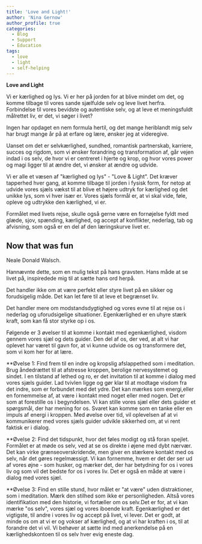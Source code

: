 ```yaml
---
title: 'Love and Light!'
author: 'Nina Gernow'
author_profile: true
categories:
  - Blog
  - Support
  - Education
tags:
  - love
  - light
  - self-helping
---
```


**Love and Light** 

Vi er kærlighed og lys. Vi er her på jorden for at blive mindet om det, og komme tilbage til vores sande sjælfulde selv og leve livet herfra. Forbindelse til vores bevidste og autentiske selv, og at leve et meningsfuldt målrettet liv, er det, vi søger i livet?

Ingen har opdaget en nem formula hertil, og det mange heriblandt mig selv har brugt mange år på at erfare og lære, ønsker jeg at videregive.

Uanset om det er selvkærlighed, sundhed, romantisk partnerskab, karriere, succes og rigdom, som vi ønsker forandring og transformation af, går vejen indad i os selv, de hvor vi er centreret i hjerte og krop, og hvor vores power og magi ligger til at ændre det, vi ønsker at ændre og udvide.

Vi er alle et væsen af "kærlighed og lys" - "Love & Light". Det kræver tapperhed hver gang, at komme tilbage til jorden i fysisk form, for netop at udvide vores sjæls vækst til at blive et højere udtryk for kærlighed og det unikke lys, som vi hver især er. Vores sjæls formål er, at vi skal vide, føle, opleve og udtrykke den kærlighed, vi er.

Formålet med livets rejse, skulle også gerne være en fornøjelse fyldt med glæde, sjov, spænding, kærlighed, og accept af konflikter, nederlag, tab og afvisning, som også er en del af den læringskurve livet er.



## Now that was fun
 Neale Donald Walsch.
 
 Hannævnte dette, som en mulig tekst på hans gravsten. Hans måde at se livet på, inspiredede mig til at sætte hans ord herpå.
 
Det handler ikke om at være perfekt eller styre livet på en sikker og forudsigelig måde. Det kan let føre til at leve et begrænset liv.

Det handler mere om modstandsdygtighed og vores evne til at rejse os i nederlag og uforudsigelige situationer. Egenkærlighed er en uhyre stærk kraft, som kan få stor styrke op i os. 

Følgende  er 3 øvelser til at komme i kontakt med egenkærlighed, visdom gennem vores sjæl og dets guider. Den del af os, der ved, at alt vi har oplevet har været til gavn for, at vi kunne udvide os og transformere det, som vi kom her for at lære.
 



 **Øvelse 1:
Find frem til en indre og kropslig afslappethed som i meditation. Brug åndedrættet til at afstresse kroppen, berolige nervesystemet og sindet. 
I en tilstand af lethed og ro, er det invitation til at komme i dialog med vores sjæls guider. Lad tvivlen ligge og gør klar til at modtage visdom fra det indre, som er forbundet med det ydre. 
Det kan mærkes som energi,eller en fornemmelse af, at være i kontakt med noget eller med nogen. 
Det er som at forestille os i begyndelsen. Vi kan stille vores sjæl eller dets guider et spørgsmål, der har mening for os. Svaret kan komme som en tanke eller en impuls af energi i kroppen. Med øvelse over tid, vil oplevelsen af at vi kommunikerer med vores sjæls guider udvikle sikkerhed om, at vi rent faktisk er i dialog.

 **Øvelse 2: 
Find det tidspunkt, hvor det føles modigt og stå foran spejlet. Formålet er at møde os selv, ved at se os direkte i øjene med dybt nærvær. Det kan virke grænseoverskridende, men giver en stærkere kontakt med os selv, når det gøres regelmæssigt. 
Vi kan fornemme, hvem er det der ser ud af vores øjne - som husker, og mærker det, der har betydning for os i vores liv og som vil det bedste for os i vores liv. Det er også en måde at være i dialog med vores sjæl.

 **Øvelse 3: 
Find en stille stund, hvor målet er "at være" uden distraktioner, som i meditation. Mærk den stilhed som ikke er personligheden. Altså vores identifikation med den historie, vi fortæller om os selv.Det er for, at vi kan mærke "os selv", vores sjæl og vores iboende kraft. 
Egenkærlighed er det vigtigste, til andre i vores liv og accept på livet, vi lever. Det er godt, at minde os om at vi er og vokser af kærlighed, og at vi har kraften i os, til at forandre det vi vil. 
Vi behøver at sætte ind med anerkendelse på en kærlighedskontoen til os selv hver evig eneste dag.






